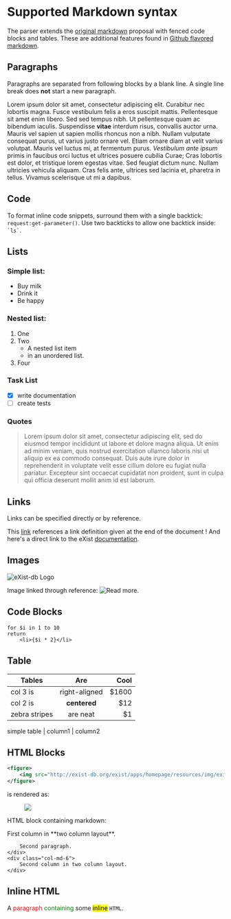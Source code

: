 # Supported Markdown syntax

The parser extends the [original markdown][3] proposal with fenced code blocks and tables. These are additional features found in [Github flavored markdown][2].

## Paragraphs
Paragraphs are separated from following blocks by a blank line. 
A single line break does **not** start a new paragraph.

Lorem ipsum dolor sit amet, consectetur adipiscing elit. Curabitur nec lobortis magna. Fusce vestibulum felis a eros suscipit mattis. Pellentesque sit amet enim libero. Sed sed tempus nibh. Ut pellentesque quam ac bibendum iaculis. Suspendisse **vitae** interdum risus, convallis auctor urna. Mauris vel sapien ut sapien mollis rhoncus non a nibh. Nullam vulputate consequat purus, ut varius justo ornare vel. Etiam ornare diam at velit varius volutpat. Mauris vel luctus mi, at fermentum purus. *Vestibulum ante ipsum* primis in faucibus orci luctus et ultrices posuere cubilia Curae; Cras lobortis est dolor, et tristique lorem egestas vitae. Sed feugiat dictum nunc. Nullam ultricies vehicula aliquam. Cras felis ante, ultrices sed lacinia et, pharetra in tellus. Vivamus scelerisque ut mi a dapibus.

## Code

To format inline code snippets, surround them with a single backtick: `request:get-parameter()`. Use two 
backticks to allow one backtick inside: `` `ls` ``.

## Lists

### Simple list:

* Buy milk
* Drink it
* Be happy

### Nested list:

1. One
2. Two
    * A nested list item
    * in an unordered list.
3. Four

### Task List

* [x] write documentation
* [ ] create tests

### Quotes

> Lorem ipsum dolor sit amet, consectetur adipiscing elit, sed do eiusmod tempor incididunt ut labore et dolore magna aliqua. Ut enim ad minim 
> veniam, quis nostrud exercitation ullamco laboris nisi ut aliquip ex ea commodo consequat. Duis aute irure dolor in reprehenderit in voluptate 
> velit esse cillum dolore eu fugiat nulla pariatur. Excepteur sint occaecat cupidatat non proident, sunt in culpa qui officia deserunt mollit 
> anim id est laborum.

## Links

Links can be specified directly or by reference.

This [link][1] references a link definition given at the end of the document ! And here's a direct link to the eXist [documentation](http://exist-db.org/exist/apps/docs "eXist-db Documentation").

## Images

![eXist-db Logo](http://exist-db.org/exist/apps/homepage/resources/img/existdb.gif)

Image linked through reference: ![Read more][glasses].

## Code Blocks

```xquery
for $i in 1 to 10
return
    <li>{$i * 2}</li>
```

## Table

| Tables        | Are           | Cool  |
| ------------- |:-------------:| -----:|
| col 3 is      | right-aligned | $1600 |
| col 2 is      | **centered**  |   $12 |
| zebra stripes | are neat      |    $1 |

simple table | column1 | column2

## HTML Blocks

```xml
<figure>
    <img src="http://exist-db.org/exist/apps/homepage/resources/img/existdb.gif"/>
</figure>
```

is rendered as:

<figure>
    <img src="http://exist-db.org/exist/apps/homepage/resources/img/existdb.gif"/>
</figure>

HTML block containing markdown:

<div class="row">
    <div class="col-md-6">
        First column in **two column layout**.
        
        Second paragraph.
    </div>
    <div class="col-md-6">
        Second column in two column layout.
    </div>
</div>

## Inline HTML

A <span style="color: red;">paragraph <span style="color: green;">containing</span></span> some <mark>inline</mark> <code>HTML</code>.

[1]: http://exist-db.org "eXist-db homepage"
[2]: https://help.github.com/articles/github-flavored-markdown
[3]: http://daringfireball.net/projects/markdown/syntax
[glasses]: http://exist-db.org/exist/apps/homepage/resources/img/book-cover.gif "Documentation"